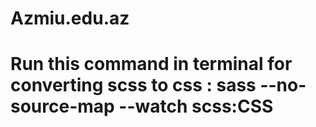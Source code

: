 # Azmiu.edu.az

# Run this command in terminal for converting scss to css :  sass --no-source-map --watch scss:CSS
